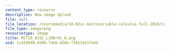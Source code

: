```yaml
---
content_type: resource
description: New image Upload
file: null
file_location: /coursemedia/18-02sc-multivariable-calculus-fall-2010/1cd19848d38b7de6d26bf3813a517eb4_MIT18_02SC_L10Brds_8.png
file_type: image/png
resourcetype: Image
title: MIT18_02SC_L10Brds_8.png
uid: 1cd19848-d38b-7de6-d26b-f3813a517eb4
---
```

